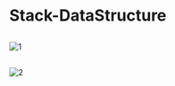 # Stack-DataStructure
##
![1](https://user-images.githubusercontent.com/45402534/129170732-aa03eebb-b6a7-416a-b9a1-8b27df2235c7.PNG)
##
![2](https://user-images.githubusercontent.com/45402534/129170752-3e0a89cf-4de3-4906-a149-165cab709f6c.PNG)
